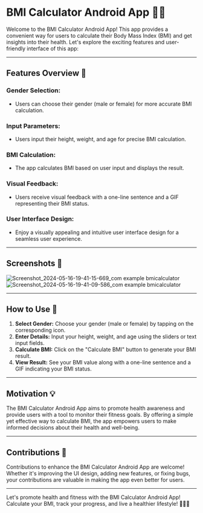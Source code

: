 # BMI Calculator Android App 📱💪

Welcome to the BMI Calculator Android App! This app provides a convenient way for users to calculate their Body Mass Index (BMI) and get insights into their health. Let's explore the exciting features and user-friendly interface of this app:

---

## Features Overview 🚀

### Gender Selection:
- Users can choose their gender (male or female) for more accurate BMI calculation.

### Input Parameters:
- Users input their height, weight, and age for precise BMI calculation.

### BMI Calculation:
- The app calculates BMI based on user input and displays the result.

### Visual Feedback:
- Users receive visual feedback with a one-line sentence and a GIF representing their BMI status.

### User Interface Design:
- Enjoy a visually appealing and intuitive user interface design for a seamless user experience.

---

## Screenshots 📸

![Screenshot_2024-05-16-19-41-15-669_com example bmicalculator](https://github.com/Pratham-Bajpai1/BMI-Calculator-Android-App/assets/124435912/1e9d137b-6095-4984-ab66-230dfb53b62d)
![Screenshot_2024-05-16-19-41-09-586_com example bmicalculator](https://github.com/Pratham-Bajpai1/BMI-Calculator-Android-App/assets/124435912/cea0f244-ccf3-4716-9f20-0cec3c6244e0)

---

## How to Use 📝

1. **Select Gender:** Choose your gender (male or female) by tapping on the corresponding icon.
2. **Enter Details:** Input your height, weight, and age using the sliders or text input fields.
3. **Calculate BMI:** Click on the "Calculate BMI" button to generate your BMI result.
4. **View Result:** See your BMI value along with a one-line sentence and a GIF indicating your BMI status.

---

## Motivation 💡

The BMI Calculator Android App aims to promote health awareness and provide users with a tool to monitor their fitness goals. By offering a simple yet effective way to calculate BMI, the app empowers users to make informed decisions about their health and well-being.

---

## Contributions 🤝

Contributions to enhance the BMI Calculator Android App are welcome! Whether it's improving the UI design, adding new features, or fixing bugs, your contributions are valuable in making the app even better for users.

---

Let's promote health and fitness with the BMI Calculator Android App! Calculate your BMI, track your progress, and live a healthier lifestyle! 💪🏃‍♂️
